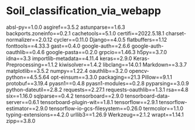 # Soil_classification_via_webapp
absl-py==1.0.0
asgiref==3.5.2
astunparse==1.6.3
backports.zoneinfo==0.2.1
cachetools==5.1.0
certifi==2022.5.18.1
charset-normalizer==2.0.12
cycler==0.11.0
Django==4.0.5
flatbuffers==1.12
fonttools==4.33.3
gast==0.4.0
google-auth==2.6.6
google-auth-oauthlib==0.4.6
google-pasta==0.2.0
grpcio==1.46.3
h5py==3.7.0
idna==3.3
importlib-metadata==4.11.4
keras==2.9.0
Keras-Preprocessing==1.1.2
kiwisolver==1.4.2
libclang==14.0.1
Markdown==3.3.7
matplotlib==3.5.2
numpy==1.22.4
oauthlib==3.2.0
opencv-python==4.5.5.64
opt-einsum==3.3.0
packaging==21.3
Pillow==9.1.1
protobuf==3.19.4
pyasn1==0.4.8
pyasn1-modules==0.2.8
pyparsing==3.0.9
python-dateutil==2.8.2
requests==2.27.1
requests-oauthlib==1.3.1
rsa==4.8
six==1.16.0
sqlparse==0.4.2
tensorboard==2.9.0
tensorboard-data-server==0.6.1
tensorboard-plugin-wit==1.8.1
tensorflow==2.9.1
tensorflow-estimator==2.9.0
tensorflow-io-gcs-filesystem==0.26.0
termcolor==1.1.0
typing-extensions==4.2.0
urllib3==1.26.9
Werkzeug==2.1.2
wrapt==1.14.1
zipp==3.8.0
